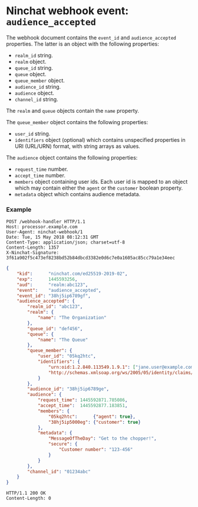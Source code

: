 # Ninchat webhook event: `audience_accepted`

The webhook document contains the `event_id` and `audience_accepted`
properties.  The latter is an object with the following properties:

- `realm_id` string.
- `realm` object.
- `queue_id` string.
- `queue` object.
- `queue_member` object.
- `audience_id` string.
- `audience` object.
- `channel_id` string.

The `realm` and `queue` objects contain the `name` property.

The `queue_member` object contains the following properties:

- `user_id` string.
- `identifiers` object (optional) which contains unspecified properties in URI (URL/URN) format, with string arrays as values.

The `audience` object contains the following properties:

- `request_time` number.
- `accept_time` number.
- `members` object containing user ids.  Each user id is mapped to an object which may contain either the `agent` or the `customer` boolean property.
- `metadata` object which contains audience metadata.


### Example

```
POST /webhook-handler HTTP/1.1
Host: processor.example.com
User-Agent: ninchat-webhook/1
Date: Tue, 15 May 2018 08:12:31 GMT
Content-Type: application/json; charset=utf-8
Content-Length: 1357
X-Ninchat-Signature: 3f61a902f5c473ef8238bd52b84dbcd3382e0d6c7e0a1605ac85cc79a1e34eec
```

```json
{
    "kid":      "ninchat.com/ed25519-2019-02",
    "exp":      1445593256,
    "aud":      "realm:abc123",
    "event":    "audience_accepted",
    "event_id": "38hj5ip6789gf",
    "audience_accepted": {
        "realm_id": "abc123",
        "realm": {
            "name": "The Organization"
        },
        "queue_id": "def456",
        "queue": {
            "name": "The Queue"
        },
        "queue_member": {
            "user_id": "05kq2htc",
            "identifiers": {
                "urn:oid:1.2.840.113549.1.9.1": ["jane.user@example.com"],
                "http://schemas.xmlsoap.org/ws/2005/05/identity/claims/nameidentifier": ["4066c3507538"]
            }
        },
        "audience_id": "38hj5ip6789ge",
        "audience": {
            "request_time": 1445592871.785086,
            "accept_time":  1445592877.183851,
            "members": {
                "05kq2htc":      {"agent": true},
                "38hj5ip5000eg": {"customer": true}
            },
            "metadata": {
                "MessageOfTheDay": "Get to the chopper!",
                "secure": {
                    "Customer number": "123-456"
                }
            }
        },
        "channel_id": "01234abc"
    }
}
```

```
HTTP/1.1 200 OK
Content-Length: 0
```
